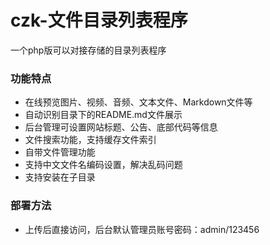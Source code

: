 # czk-文件目录列表程序
一个php版可以对接存储的目录列表程序
### 功能特点
 
- 在线预览图片、视频、音频、文本文件、Markdown文件等
- 自动识别目录下的README.md文件展示
- 后台管理可设置网站标题、公告、底部代码等信息
- 文件搜索功能，支持缓存文件索引
- 自带文件管理功能
- 支持中文文件名编码设置，解决乱码问题
- 支持安装在子目录

### 部署方法

- 上传后直接访问，后台默认管理员账号密码：admin/123456
